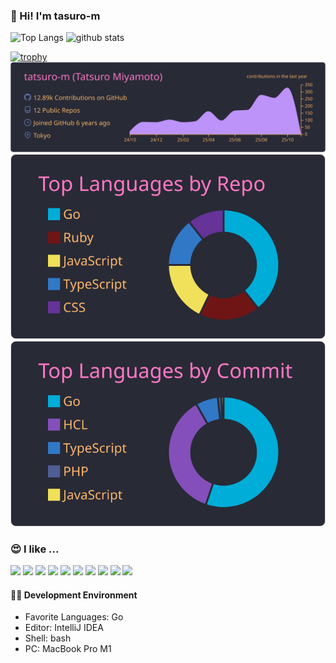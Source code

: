 ### 👋 Hi! I'm tasuro-m

<p align="left"> 
  <img alt="Top Langs" height="150px" src="https://github-readme-stats.vercel.app/api/top-langs/?username=tatsuro-m&layout=compact&count_private=true&show_icons=true&show_icons=true&theme=onedark" />
  <img alt="github stats" height="150px" src="https://github-readme-stats.vercel.app/api?username=tatsuro-m&count_private=true&show_icons=true&show_icons=true&theme=onedark" />
</p>

[![trophy](https://github-profile-trophy.vercel.app/?username=tatsuro-m&theme=gruvbox)](https://github.com/ryo-ma/github-profile-trophy)
[![](https://raw.githubusercontent.com/tatsuro-m/tatsuro-m/master/profile-summary-card-output/dracula/0-profile-details.svg)](https://github.com/vn7n24fzkq/github-profile-summary-cards)
[![](https://raw.githubusercontent.com/tatsuro-m/tatsuro-m/master/profile-summary-card-output/dracula/1-repos-per-language.svg)](https://github.com/vn7n24fzkq/github-profile-summary-cards)
[![](https://raw.githubusercontent.com/tatsuro-m/tatsuro-m/master/profile-summary-card-output/dracula/2-most-commit-language.svg)](https://github.com/vn7n24fzkq/github-profile-summary-cards)

### 😍 I like ...

[![](https://img.shields.io/badge/-Go-000?style=flat&logo=go)](https://github.com/rinchsan)
[![](https://img.shields.io/badge/-AWS-000?style=flat&logo=amazon-aws)](https://github.com/rinchsan)
[![](https://img.shields.io/badge/-TypeScript-000?style=flat&logo=typescript)](https://github.com/rinchsan)
[![](https://img.shields.io/badge/-React-000?style=flat&logo=react)](https://github.com/rinchsan)
[![](https://img.shields.io/badge/-Vue.js-000?style=flat&logo=Vue.js)](https://github.com/rinchsan)
[![](https://img.shields.io/badge/-Ruby-000?style=flat&logo=ruby)](https://github.com/rinchsan)
[![](https://img.shields.io/badge/-GitHub-000?style=flat&logo=github)](https://github.com/rinchsan)
[![](https://img.shields.io/badge/-GitHubActions-000?style=flat&logo=github)](https://github.com/rinchsan)
[![](https://img.shields.io/badge/-Slack-000?style=flat&logo=slack)](https://github.com/rinchsan)
[![](https://img.shields.io/badge/-Notion-000?style=flat&logo=notion)](https://github.com/rinchsan)

#### 👨‍💻 Development Environment

- Favorite Languages: Go
- Editor: IntelliJ IDEA
- Shell: bash
- PC: MacBook Pro M1


